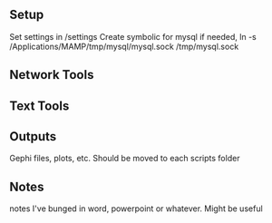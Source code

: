 Setup
---------
Set settings in /settings
Create symbolic for mysql if needed, ln -s /Applications/MAMP/tmp/mysql/mysql.sock /tmp/mysql.sock


Network Tools
-----------

Text Tools
----------

Outputs
----------
Gephi files, plots, etc. Should be moved to each scripts folder


Notes
---------
notes I've bunged in word, powerpoint or whatever. Might be useful


